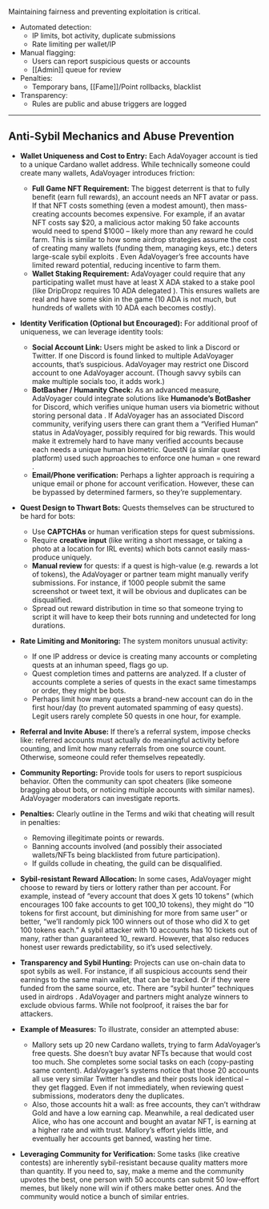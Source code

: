 
Maintaining fairness and preventing exploitation is critical.

- Automated detection:
  - IP limits, bot activity, duplicate submissions
  - Rate limiting per wallet/IP
- Manual flagging:
  - Users can report suspicious quests or accounts
  - [[Admin]] queue for review
- Penalties:
  - Temporary bans, [[Fame]]/Point rollbacks, blacklist
- Transparency:
  - Rules are public and abuse triggers are logged

---
## **Anti-Sybil Mechanics and Abuse Prevention**


- **Wallet Uniqueness and Cost to Entry:** Each AdaVoyager account is tied to a unique Cardano wallet address. While technically someone could create many wallets, AdaVoyager introduces friction:
    - **Full Game NFT Requirement:** The biggest deterrent is that to fully benefit (earn full rewards), an account needs an NFT avatar or pass. If that NFT costs something (even a modest amount), then mass-creating accounts becomes expensive. For example, if an avatar NFT costs say $20, a malicious actor making 50 fake accounts would need to spend $1000 – likely more than any reward he could farm. This is similar to how some airdrop strategies assume the cost of creating many wallets (funding them, managing keys, etc.) deters large-scale sybil exploits . Even AdaVoyager’s free accounts have limited reward potential, reducing incentive to farm them.
    - **Wallet Staking Requirement:** AdaVoyager could require that any participating wallet must have at least X ADA staked to a stake pool (like DripDropz requires 10 ADA delegated ). This ensures wallets are real and have some skin in the game (10 ADA is not much, but hundreds of wallets with 10 ADA each becomes costly).

- **Identity Verification (Optional but Encouraged):** For additional proof of uniqueness, we can leverage identity tools:
    - **Social Account Link:** Users might be asked to link a Discord or Twitter. If one Discord is found linked to multiple AdaVoyager accounts, that’s suspicious. AdaVoyager may restrict one Discord account to one AdaVoyager account. (Though savvy sybils can make multiple socials too, it adds work.)    
    - **BotBasher / Humanity Check:** As an advanced measure, AdaVoyager could integrate solutions like **Humanode’s BotBasher** for Discord, which verifies unique human users via biometric without storing personal data . If AdaVoyager has an associated Discord community, verifying users there can grant them a “Verified Human” status in AdaVoyager, possibly required for big rewards. This would make it extremely hard to have many verified accounts because each needs a unique human biometric. QuestN (a similar quest platform) used such approaches to enforce one human = one reward .    
    - **Email/Phone verification:** Perhaps a lighter approach is requiring a unique email or phone for account verification. However, these can be bypassed by determined farmers, so they’re supplementary.    

- **Quest Design to Thwart Bots:** Quests themselves can be structured to be hard for bots:
    - Use **CAPTCHAs** or human verification steps for quest submissions.    
    - Require **creative input** (like writing a short message, or taking a photo at a location for IRL events) which bots cannot easily mass-produce uniquely.    
    - **Manual review** for quests: if a quest is high-value (e.g. rewards a lot of tokens), the AdaVoyager or partner team might manually verify submissions. For instance, if 1000 people submit the same screenshot or tweet text, it will be obvious and duplicates can be disqualified.    
    - Spread out reward distribution in time so that someone trying to script it will have to keep their bots running and undetected for long durations.    

- **Rate Limiting and Monitoring:** The system monitors unusual activity:
    - If one IP address or device is creating many accounts or completing quests at an inhuman speed, flags go up.    
    - Quest completion times and patterns are analyzed. If a cluster of accounts complete a series of quests in the exact same timestamps or order, they might be bots.    
    - Perhaps limit how many quests a brand-new account can do in the first hour/day (to prevent automated spamming of easy quests). Legit users rarely complete 50 quests in one hour, for example.    

- **Referral and Invite Abuse:** If there’s a referral system, impose checks like: referred accounts must actually do meaningful activity before counting, and limit how many referrals from one source count. Otherwise, someone could refer themselves repeatedly.

- **Community Reporting:** Provide tools for users to report suspicious behavior. Often the community can spot cheaters (like someone bragging about bots, or noticing multiple accounts with similar names). AdaVoyager moderators can investigate reports.

- **Penalties:** Clearly outline in the Terms and wiki that cheating will result in penalties:
    - Removing illegitimate points or rewards.    
    - Banning accounts involved (and possibly their associated wallets/NFTs being blacklisted from future participation).    
    - If guilds collude in cheating, the guild can be disqualified.    

- **Sybil-resistant Reward Allocation:** In some cases, AdaVoyager might choose to reward by tiers or lottery rather than per account. For example, instead of “every account that does X gets 10 tokens” (which encourages 100 fake accounts to get 100_10 tokens), they might do “10 tokens for first account, but diminishing for more from same user” or better, “we’ll randomly pick 100 winners out of those who did X to get 100 tokens each.” A sybil attacker with 10 accounts has 10 tickets out of many, rather than guaranteed 10_ reward. However, that also reduces honest user rewards predictability, so it’s used selectively.

- **Transparency and Sybil Hunting:** Projects can use on-chain data to spot sybils as well. For instance, if all suspicious accounts send their earnings to the same main wallet, that can be tracked. Or if they were funded from the same source, etc. There are “sybil hunter” techniques used in airdrops . AdaVoyager and partners might analyze winners to exclude obvious farms. While not foolproof, it raises the bar for attackers.

- **Example of Measures:** To illustrate, consider an attempted abuse:
    - Mallory sets up 20 new Cardano wallets, trying to farm AdaVoyager’s free quests. She doesn’t buy avatar NFTs because that would cost too much. She completes some social tasks on each (copy-pasting same content). AdaVoyager’s systems notice that those 20 accounts all use very similar Twitter handles and their posts look identical – they get flagged. Even if not immediately, when reviewing quest submissions, moderators deny the duplicates.    
    - Also, those accounts hit a wall: as free accounts, they can’t withdraw Gold and have a low earning cap. Meanwhile, a real dedicated user Alice, who has one account and bought an avatar NFT, is earning at a higher rate and with trust. Mallory’s effort yields little, and eventually her accounts get banned, wasting her time.    

- **Leveraging Community for Verification:** Some tasks (like creative contests) are inherently sybil-resistant because quality matters more than quantity. If you need to, say, make a meme and the community upvotes the best, one person with 50 accounts can submit 50 low-effort memes, but likely none will win if others make better ones. And the community would notice a bunch of similar entries.